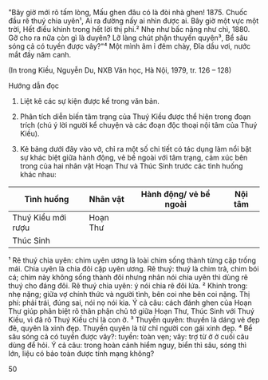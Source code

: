 "Bây giờ mới rõ tấm lòng,
Mấu ghen đâu có là đòi nhà ghen!
1875.        Chuốc đầu rẽ thuý chia uyên¹,
Ai ra đường nấy ai nhìn được ai.
Bây giờ một vực một trời,
Hết điều khinh trong hết lời thị phi.²
Nhẹ như bấc nặng như chì,
1880.        Gỡ cho ra nữa còn gì là duyên?
Lỡ làng chút phận thuyền quyên³,
Bể sâu sóng cả có tuyền được vây?"⁴
Một mình âm ỉ đêm chày,
Đĩa dầu vơi, nước mắt đầy năm canh.

(In trong Kiều, Nguyễn Du, NXB Văn học,
Hà Nội, 1979, tr. 126 – 128)

Hướng dẫn đọc

1. Liệt kê các sự kiện được kể trong văn bản.

2. Phân tích diễn biến tâm trạng của Thuý Kiều được thể hiện trong đoạn trích (chú ý lời người kể chuyện và các đoạn độc thoại nội tâm của Thuý Kiều).

3. Kẻ bảng dưới đây vào vở, chỉ ra một số chi tiết có tác dụng làm nổi bật sự khác biệt giữa hành động, vẻ bề ngoài với tâm trạng, cảm xúc bên trong của hai nhân vật Hoạn Thư và Thúc Sinh trước các tình huống khác nhau:

Tình huống | Nhân vật | Hành động/ vẻ bề ngoài | Nội tâm
--- | --- | --- | ---
Thuý Kiều mới rượu | Hoạn Thư | |
 | Thúc Sinh | |

¹ Rẽ thuý chia uyên: chim uyên ương là loài chim sống thành từng cặp trống mái. Chia uyên là chia đôi cặp uyên ương. Rẽ thuý: thuý là chim trả, chim bói cá; chim này không sống thành đôi nhưng nhân nói chia uyên thì dùng rẽ thuý cho đáng đôi. Rẽ thuý chia uyên: ý nói chia rẽ đôi lứa.
² Khinh trong: nhẹ nặng; giữa vợ chính thức và người tình, bên coi nhe bên coi nặng. Thị phi: phải trái, đúng sai, nói nọ nói kia. Ý cả câu: cách đánh ghen của Hoạn Thư giúp phân biệt rõ thân phận chủ tớ giữa Hoạn Thư, Thúc Sinh với Thuý Kiều, vì đã rõ Thuý Kiều chỉ là con ở.
³ Thuyền quyên: thuyền là dáng vẻ đẹp đẽ, quyên là xinh đẹp. Thuyền quyên là từ chỉ người con gái xinh đẹp.
⁴ Bể sâu sóng cả có tuyền được vây?: tuyền: toàn vẹn; vây: trợ từ ở ở cuối câu dùng để hỏi. Ý cả câu: trong hoàn cảnh hiểm nguy, biển thì sâu, sóng thì lớn, liệu có bảo toàn được tính mạng không?

50